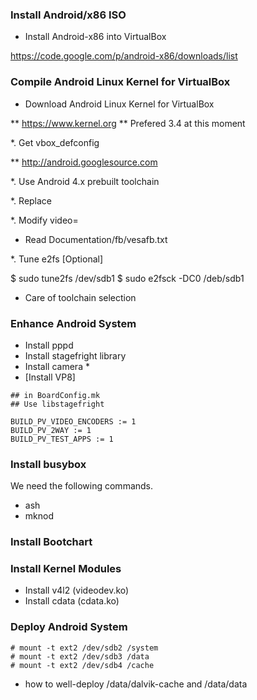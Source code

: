 ### Install Android/x86 ISO

* Install Android-x86 into VirtualBox

https://code.google.com/p/android-x86/downloads/list

### Compile Android Linux Kernel for VirtualBox

* Download Android Linux Kernel for VirtualBox 

** https://www.kernel.org
** Prefered 3.4 at this moment

*. Get vbox_defconfig

** http://android.googlesource.com

*. Use Android 4.x prebuilt toolchain

*. Replace 

*. Modify video=

* Read Documentation/fb/vesafb.txt

*. Tune e2fs [Optional]

$ sudo tune2fs /dev/sdb1
$ sudo e2fsck -DC0 /deb/sdb1


* Care of toolchain selection


### Enhance Android System

* Install pppd
* Install stagefright library
* Install camera *
* [Install VP8]


```
## in BoardConfig.mk
## Use libstagefright

BUILD_PV_VIDEO_ENCODERS := 1
BUILD_PV_2WAY := 1
BUILD_PV_TEST_APPS := 1
```

### Install busybox

We need the following commands.

* ash
* mknod


### Install Bootchart

### Install Kernel Modules

* Install v4l2 (videodev.ko)
* Install cdata (cdata.ko)

### Deploy Android System

```
# mount -t ext2 /dev/sdb2 /system
# mount -t ext2 /dev/sdb3 /data
# mount -t ext2 /dev/sdb4 /cache
```

* how to well-deploy /data/dalvik-cache and /data/data










